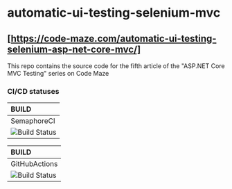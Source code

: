 
# automatic-ui-testing-selenium-mvc 

## [https://code-maze.com/automatic-ui-testing-selenium-asp-net-core-mvc/]

This repo contains the source code for the fifth article of the "ASP.NET Core MVC Testing" series on Code Maze

### CI/CD statuses

| BUILD |
|:----- |
|SemaphoreCI|
| ![Build Status](https://vabic.semaphoreci.com/badges/CodeMazeSelenium/branches/work.svg?key=1db44441-6274-44b9-8df1-7767d407e5e1)

| BUILD |
|:----- |
|GitHubActions|
| ![Build Status](https://github.com/actions/CodeMazeSelenium/workflows/.github/workflows/ubuntu-docker.yml/badge.svg?branch=work)